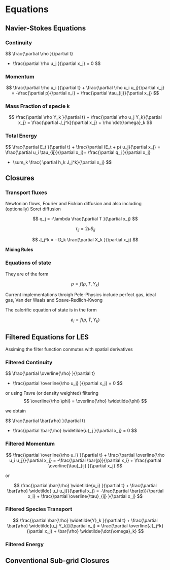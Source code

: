 # Equations

## Navier-Stokes Equations

### Continuity

$$
\frac{\partial \rho  }{\partial t}   
+ \frac{\partial \rho u_j }{\partial x_j}
= 0
$$

### Momentum

$$
\frac{\partial \rho u_i }{\partial t} + \frac{\partial \rho u_i u_j}{\partial x_j}   = -\frac{\partial p}{\partial x_i} + \frac{\partial \tau_{ij}}{\partial x_j}
$$


### Mass Fraction of specie k

$$
\frac{\partial \rho Y_k }{\partial t} + \frac{\partial \rho u_j Y_k}{\partial x_j}   
=   \frac{\partial J_j^k}{\partial x_j} +  \rho \dot{\omega}_k
$$



### Total Energy

$$
\frac{\partial E_t }{\partial t} + \frac{\partial (E_t + p) u_j}{\partial x_j}   = 
 \frac{\partial u_i \tau_{ij}}{\partial x_j}+
\frac{\partial q_j }{\partial x_j}
+  \sum_k  \frac{ \partial h_k J_j^k}{\partial x_j}
$$


## Closures


### Transport fluxes

Newtonian flows, Fourier and Fickian diffusion and also including (optionally) Soret diffusion


$$
q_j = -\lambda  \frac{\partial T }{\partial x_j}
$$

$$
\tau_{ij} = 2 \mu S_{ij}
$$

$$
J_j^k = - D_k \frac{\partial X_k }{\partial x_j}
$$


**Mixing Rules**



### Equations of state

They are of the form

$$
p = f(\rho,T,Y_k)
$$

Current implementations throigh Pele-Physics include 
perfect gas, ideal gas, Van der Waals and Soave-Redlich-Kwong

The calorific equation of state is in the form

$$
e_i =  f(\rho,T,Y_k)
$$



## Filtered Equations for LES

Assiming the filter function conmutes with spatial derivatives


### Filtered Continuity

$$
\frac{\partial \overline{\rho}  }{\partial t}   
+ \frac{\partial \overline{\rho u_j} }{\partial x_j}
= 0
$$


or using Favre (or density weighted) filtering
$$
\overline{\rho \phi} = \overline{\rho} \widetilde{\phi} 
$$

we obtain

$$
\frac{\partial \bar{\rho}  }{\partial t}   
+ \frac{\partial \bar{\rho} \widetilde{u}_j }{\partial x_j}
= 0
$$

### Filtered Momentum

$$
\frac{\partial \overline{\rho u_i} }{\partial t} + \frac{\partial \overline{\rho u_i u_j}}{\partial x_j}   = -\frac{\partial \bar{p}}{\partial x_i} + \frac{\partial \overline{\tau}_{ij} }{\partial x_j}
$$

or


$$
\frac{\partial \bar{\rho} \widetilde{u_i} }{\partial t} + \frac{\partial \bar{\rho} \widetilde{ u_i u_j}}{\partial x_j}   = -\frac{\partial \bar{p}}{\partial x_i} + \frac{\partial \overline{\tau}_{ij} }{\partial x_j}
$$



### Filtered Species Transport


$$
\frac{\partial \bar{\rho} \widetilde{Y}_k }{\partial t} + \frac{\partial \bar{\rho} \widetilde{u_j Y_k}}{\partial x_j}   
=   \frac{\partial \overline{J}_j^k}{\partial x_j} +  \bar{\rho} \widetilde{\dot{\omega}_k}
$$

### Filtered Energy


## Conventional Sub-grid Closures



